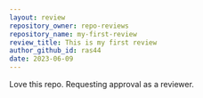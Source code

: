 ```yaml
---
layout: review
repository_owner: repo-reviews
repository_name: my-first-review
review_title: This is my first review
author_github_id: ras44
date: 2023-06-09
---
```

Love this repo. Requesting approval as a reviewer.

